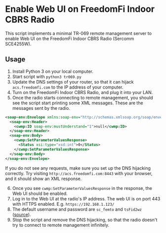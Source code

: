 # Enable Web UI on FreedomFi Indoor CBRS Radio

This script implements a minimal TR-069 remote management server to enable Web UI on the FreedomFi Indoor CBRS Radio (Sercomm SCE4255W).

## Usage

1. Install Python 3 on your local computer.
2. Start script with `python3 tr069.py`
3. Update the DNS settings of your router, so that it can hijack `acs.freedomfi.com` to the IP address of your computer.
4. Turn on the FreedomFi Indoor CBRS Radio, and plug it into your LAN.
5. Once the radio starts connecting to remote management, you should see the script start printing some XML messages. These are the messages sent by the radio.

```xml
<soap-env:Envelope xmlns:soap-env="http://schemas.xmlsoap.org/soap/envelope/" xmlns:soap-enc="http://schemas.xmlsoap.org/soap/encoding/" xmlns:xsd="http://www.w3.org/2001/XMLSchema" xmlns:xsi="http://www.w3.org/2001/XMLSchema-instance" xmlns:cwmp="urn:dslforum-org:cwmp-1-0">
  <soap-env:Header>
    <cwmp:ID soap-env:mustUnderstand="1">null</cwmp:ID>
  </soap-env:Header>
  <soap-env:Body>
    <cwmp:SetParameterValuesResponse>
      <Status xsi:type="xsd:int">0</Status>
    </cwmp:SetParameterValuesResponse>
  </soap-env:Body>
</soap-env:Envelope>
```

If you do not see any requests, make sure you set up the DNS hijacking correctly. Try visiting `http://acs.freedomfi.com:8443` with your browser, and it should show an XML response.

6. Once you see `cwmp:SetParameterValuesResponse` in the response, the Web UI should be enabled.
7. Log in to the Web UI at the radio's IP address. The web UI is on port 443 with HTTPS enabled. E.g. `https://192.168.1.123/`
8. The default username and password are `sc_femto` and `tsFid2wz` ([source](https://discord.com/channels/404106811252408320/836735476659912754/1355330850232995861)).
9. Stop the script and remove the DNS hijacking, so that the radio doesn't try to connect to remote management infinitely.
